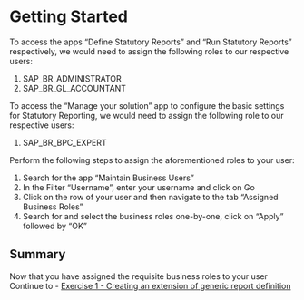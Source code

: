 # Getting Started

To access the apps “Define Statutory Reports” and “Run Statutory Reports” respectively, we would need to assign the following roles to our respective users: 
 
1. SAP_BR_ADMINISTRATOR 
2. SAP_BR_GL_ACCOUNTANT 
 
To access the “Manage your solution” app to configure the basic settings for Statutory Reporting, we would need to assign the following role to our respective users: 
 
1. SAP_BR_BPC_EXPERT 
 
Perform the following steps to assign the aforementioned roles to your user: 
 
1. Search for the app “Maintain Business Users” 
2. In the Filter “Username”, enter your username and click on Go 
3. Click on the row of your user and then navigate to the tab “Assigned Business Roles” 
4. Search for and select the business roles one-by-one, click on “Apply” followed by “OK” 


## Summary

Now that you have assigned the requisite business roles to your user 
Continue to - [Exercise 1 - Creating an extension of generic report definition](../ex1/README.md)
